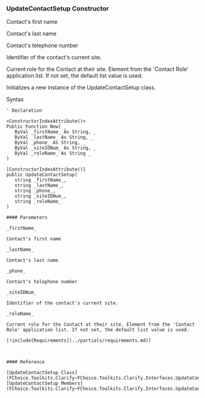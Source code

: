 ﻿### UpdateContactSetup Constructor

Contact's first name

Contact's last name

Contact's telephone number

Identifier of the contact's current site.

Current role for the Contact at their site. Element from the 'Contact Role' application list. If not set, the default list value is used.

Initializes a new instance of the UpdateContactSetup class.

Syntax

```vbnet
' Declaration

<ConstructorIndexAttribute()>
Public Function New( _
   ByVal _firstName_ As String, _
   ByVal _lastName_ As String, _
   ByVal _phone_ As String, _
   ByVal _siteIDNum_ As String, _
   ByVal _roleName_ As String _
)

[ConstructorIndexAttribute()]
public UpdateContactSetup( 
   string _firstName_,
   string _lastName_,
   string _phone_,
   string _siteIDNum_,
   string _roleName_
)

#### Parameters

_firstName_

Contact's first name

_lastName_

Contact's last name

_phone_

Contact's telephone number

_siteIDNum_

Identifier of the contact's current site.

_roleName_

Current role for the Contact at their site. Element from the 'Contact Role' application list. If not set, the default list value is used.

[!include[Requirements](../partials/requirements.md)]



#### Reference

[UpdateContactSetup Class](FChoice.Toolkits.Clarify~FChoice.Toolkits.Clarify.Interfaces.UpdateContactSetup.md)  
[UpdateContactSetup Members](FChoice.Toolkits.Clarify~FChoice.Toolkits.Clarify.Interfaces.UpdateContactSetup_members.md)